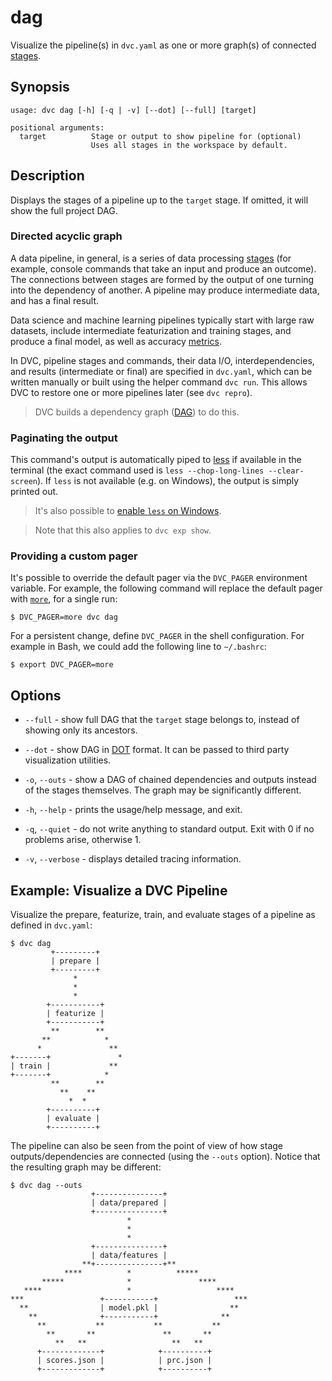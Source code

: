 # dag

Visualize the <abbr>pipeline</abbr>(s) in `dvc.yaml` as one or more graph(s) of
connected [stages](/doc/command-reference/run).

## Synopsis

```usage
usage: dvc dag [-h] [-q | -v] [--dot] [--full] [target]

positional arguments:
  target          Stage or output to show pipeline for (optional)
                  Uses all stages in the workspace by default.
```

## Description

Displays the stages of a pipeline up to the `target` stage. If omitted, it will
show the full project DAG.

### Directed acyclic graph

A data pipeline, in general, is a series of data processing
[stages](/doc/command-reference/run) (for example, console commands that take an
input and produce an outcome). The connections between stages are formed by the
<abbr>output</abbr> of one turning into the <abbr>dependency</abbr> of another.
A pipeline may produce intermediate data, and has a final result.

Data science and machine learning pipelines typically start with large raw
datasets, include intermediate featurization and training stages, and produce a
final model, as well as accuracy [metrics](/doc/command-reference/metrics).

In DVC, pipeline stages and commands, their data I/O, interdependencies, and
results (intermediate or final) are specified in `dvc.yaml`, which can be
written manually or built using the helper command `dvc run`. This allows DVC to
restore one or more pipelines later (see `dvc repro`).

> DVC builds a dependency graph
> ([DAG](https://en.wikipedia.org/wiki/Directed_acyclic_graph)) to do this.

### Paginating the output

This command's output is automatically piped to
[less](<https://en.wikipedia.org/wiki/Less_(Unix)>) if available in the terminal
(the exact command used is `less --chop-long-lines --clear-screen`). If `less`
is not available (e.g. on Windows), the output is simply printed out.

> It's also possible to
> [enable `less` on Windows](/doc/user-guide/running-dvc-on-windows#enabling-paging-with-less).

> Note that this also applies to `dvc exp show`.

### Providing a custom pager

It's possible to override the default pager via the `DVC_PAGER` environment
variable. For example, the following command will replace the default pager with
[`more`](<https://en.wikipedia.org/wiki/More_(command)>), for a single run:

```dvc
$ DVC_PAGER=more dvc dag
```

For a persistent change, define `DVC_PAGER` in the shell configuration. For
example in Bash, we could add the following line to `~/.bashrc`:

```dvc
$ export DVC_PAGER=more
```

## Options

- `--full` - show full DAG that the `target` stage belongs to, instead of
  showing only its ancestors.

- `--dot` - show DAG in
  [DOT](<https://en.wikipedia.org/wiki/DOT_(graph_description_language)>)
  format. It can be passed to third party visualization utilities.

- `-o`, `--outs` - show a DAG of chained dependencies and outputs instead of the
  stages themselves. The graph may be significantly different.

- `-h`, `--help` - prints the usage/help message, and exit.

- `-q`, `--quiet` - do not write anything to standard output. Exit with 0 if no
  problems arise, otherwise 1.

- `-v`, `--verbose` - displays detailed tracing information.

## Example: Visualize a DVC Pipeline

Visualize the prepare, featurize, train, and evaluate stages of a pipeline as
defined in `dvc.yaml`:

```dvc
$ dvc dag
         +---------+
         | prepare |
         +---------+
              *
              *
              *
        +-----------+
        | featurize |
        +-----------+
         **        **
       **            *
      *               **
+-------+               *
| train |             **
+-------+            *
         **        **
           **    **
             *  *
        +----------+
        | evaluate |
        +----------+
```

The pipeline can also be seen from the point of view of how stage
outputs/dependencies are connected (using the `--outs` option). Notice that the
resulting graph may be different:

```dvc
$ dvc dag --outs
                  +---------------+
                  | data/prepared |
                  +---------------+
                          *
                          *
                          *
                  +---------------+
                  | data/features |
                **+---------------+**
            ****          *          *****
       *****              *               ****
   ****                   *                   ****
***                 +-----------+                 ***
  **                | model.pkl |                **
    **              +-----------+              **
      **           **           **           **
        **       **               **       **
          **   **                   **   **
      +-------------+            +----------+
      | scores.json |            | prc.json |
      +-------------+            +----------+
```
